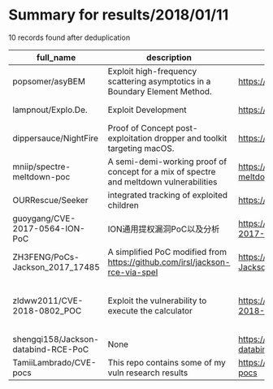 
# Summary for results/2018/01/11
    
10 records found after deduplication

| full_name | description | html_url | matched_list | matched_count | pushed_at | size | stargazers_count | language | forks_count |
|-------------------------------------|----------------------------------------------------------------------------------------|--------------------------------------------------------|------------------------------------------------------|-----------------|---------------------------|--------|--------------------|------------|---------------|
| popsomer/asyBEM | Exploit high-frequency scattering asymptotics in a Boundary Element Method. | https://github.com/popsomer/asyBEM | ['exploit'] | 1 | 2018-01-11 15:49:43+00:00 | 599 | 2 | Matlab | 2 |
| lampnout/Explo.De. | Exploit Development | https://github.com/lampnout/Explo.De. | ['exploit'] | 1 | 2018-01-11 20:23:01+00:00 | 13 | 0 | Python | 1 |
| dippersauce/NightFire | Proof of Concept post-exploitation dropper and toolkit targeting macOS. | https://github.com/dippersauce/NightFire | ['exploit'] | 1 | 2018-01-11 08:19:58+00:00 | 16 | 1 | Crystal | 1 |
| mniip/spectre-meltdown-poc | A semi-demi-working proof of concept for a mix of spectre and meltdown vulnerabilities | https://github.com/mniip/spectre-meltdown-poc | ['exploit', 'vulnerability poc'] | 2 | 2018-01-11 22:32:47+00:00 | 20 | 126 | C | 53 |
| OURRescue/Seeker | integrated tracking of exploited children | https://github.com/OURRescue/Seeker | ['exploit'] | 1 | 2018-01-11 18:31:37+00:00 | 13 | 0 | | 0 |
| guoygang/CVE-2017-0564-ION-PoC | ION通用提权漏洞PoC以及分析 | https://github.com/guoygang/CVE-2017-0564-ION-PoC | ['cve poc', 'cve-2'] | 2 | 2018-01-11 02:53:43+00:00 | 12 | 4 | C | 1 |
| ZH3FENG/PoCs-Jackson_2017_17485 | A simplified PoC modified from https://github.com/irsl/jackson-rce-via-spel | https://github.com/ZH3FENG/PoCs-Jackson_2017_17485 | ['rce', 'rce poc'] | 2 | 2018-01-11 05:48:51+00:00 | 8 | 0 | Java | 0 |
| zldww2011/CVE-2018-0802_POC | Exploit the vulnerability to execute the calculator | https://github.com/zldww2011/CVE-2018-0802_POC | ['cve poc', 'cve-2', 'exploit', 'vulnerability poc'] | 4 | 2018-01-11 09:23:05+00:00 | 5 | 69 | Python | 35 |
| shengqi158/Jackson-databind-RCE-PoC | None | https://github.com/shengqi158/Jackson-databind-RCE-PoC | ['rce', 'rce poc'] | 2 | 2018-01-11 10:54:45+00:00 | 4 | 73 | Java | 28 |
| TamiiLambrado/CVE-pocs | This repo contains some of my vuln research results | https://github.com/TamiiLambrado/CVE-pocs | ['cve poc'] | 1 | 2018-01-11 10:27:15+00:00 | 11 | 2 | C | 15 |
